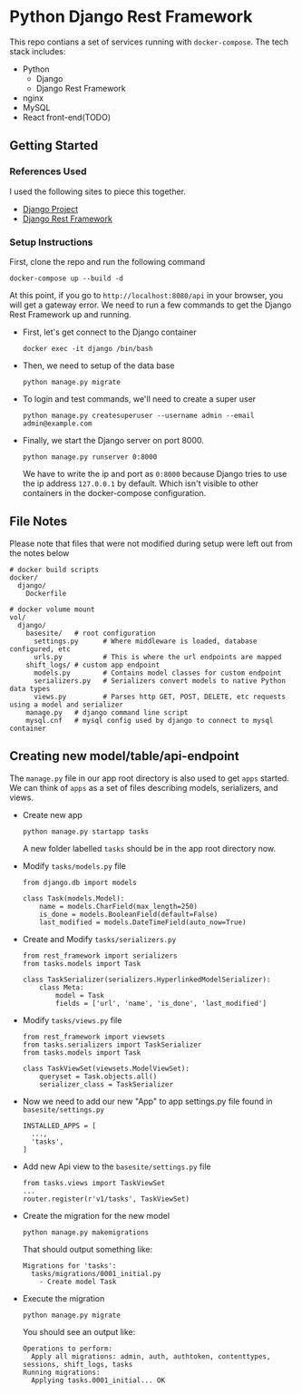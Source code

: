 # Python Django Rest Framework
This repo contians a set of services running with `docker-compose`.  The tech stack includes:
  - Python 
    - Django
    - Django Rest Framework
  - nginx 
  - MySQL 
  - React front-end(TODO) 

## Getting Started
### References Used
I used the following sites to piece this together.  
- [Django Project](https://www.djangoproject.com/start/)
- [Django Rest Framework](https://www.django-rest-framework.org/)
### Setup Instructions
First, clone the repo and run the following command
```
docker-compose up --build -d
```

At this point, if you go to `http://localhost:8080/api` in your browser, you will get a gateway error.  We need to run a few commands to get the Django Rest Framework up and running.

  - First, let's get connect to the Django container

    ```
    docker exec -it django /bin/bash
    ```

  - Then, we need to setup of the data base

    ```
    python manage.py migrate
    ```

  - To login and test commands, we'll need to create a super user

    ```
    python manage.py createsuperuser --username admin --email admin@example.com
    ```

  - Finally, we start the Django server on port 8000.  

    ```
    python manage.py runserver 0:8000
    ```

    We have to write the ip and port as `0:8000` because Django tries to use the ip address `127.0.0.1` by default.  Which isn't visible to other containers in the docker-compose configuration.


## File Notes
Please note that files that were not modified during setup were left out from the notes below
```
# docker build scripts
docker/
  django/
    Dockerfile 

# docker volume mount
vol/            
  django/
    basesite/   # root configuration
      settings.py      # Where middleware is loaded, database configured, etc
      urls.py          # This is where the url endpoints are mapped
    shift_logs/ # custom app endpoint
      models.py        # Contains model classes for custom endpoint
      serializers.py   # Serializers convert models to native Python data types
      views.py         # Parses http GET, POST, DELETE, etc requests using a model and serializer
    manage.py   # django command line script
    mysql.cnf   # mysql config used by django to connect to mysql container
```

## Creating new model/table/api-endpoint
The `manage.py` file in our app root directory is also used to get `apps` started.  We can think of `apps` as a set of files describing models, serializers, and views.
- Create new app

  ```
  python manage.py startapp tasks
  ```
  A new folder labelled `tasks` should be in the app root directory now.

- Modify `tasks/models.py` file
  ```
  from django.db import models

  class Task(models.Model):
      name = models.CharField(max_length=250)
      is_done = models.BooleanField(default=False)
      last_modified = models.DateTimeField(auto_now=True)
  ```
- Create and Modify `tasks/serializers.py`
  ```
  from rest_framework import serializers
  from tasks.models import Task

  class TaskSerializer(serializers.HyperlinkedModelSerializer):
      class Meta:
          model = Task
          fields = ['url', 'name', 'is_done', 'last_modified']
  ```
- Modify `tasks/views.py` file
  ```
  from rest_framework import viewsets
  from tasks.serializers import TaskSerializer
  from tasks.models import Task

  class TaskViewSet(viewsets.ModelViewSet):
      queryset = Task.objects.all()
      serializer_class = TaskSerializer
  ```
- Now we need to add our new "App" to app settings.py file found in `basesite/settings.py`
  ```
  INSTALLED_APPS = [
    ...,
    'tasks',
  ]
  ```
- Add new Api view to the `basesite/settings.py` file
  ```
  from tasks.views import TaskViewSet
  ...
  router.register(r'v1/tasks', TaskViewSet)
  ```
  
- Create the migration for the new model
  ```
  python manage.py makemigrations
  ```
  That should output something like:
  ```
  Migrations for 'tasks':
    tasks/migrations/0001_initial.py
      - Create model Task
  ```
- Execute the migration
  ```
  python manage.py migrate
  ```
  You should see an output like:
  ```
  Operations to perform:
    Apply all migrations: admin, auth, authtoken, contenttypes, sessions, shift_logs, tasks
  Running migrations:
    Applying tasks.0001_initial... OK
  ```
